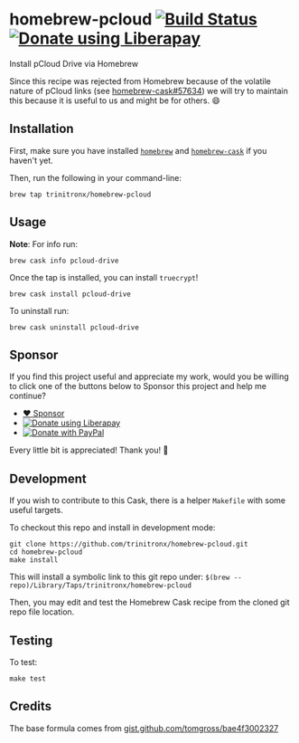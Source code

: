# homebrew-pcloud  [![Build Status](https://travis-ci.org/trinitronx/homebrew-pcloud.png?branch=master)](https://travis-ci.org/trinitronx/homebrew-pcloud) <noscript><a href="https://liberapay.com/trinitronx/donate"><img alt="Donate using Liberapay" src="https://liberapay.com/assets/widgets/donate.svg"></a></noscript>

Install pCloud Drive via Homebrew

Since this recipe was rejected from Homebrew because of the volatile nature of pCloud links (see [homebrew-cask#57634](https://github.com/Homebrew/homebrew-cask/pull/57634)) we will try to maintain this because it is useful to us and might be for others. :smile:

## Installation

First, make sure you have installed [`homebrew`](https://brew.sh) and [`homebrew-cask`](http://caskroom.io/) if you haven't yet.

Then, run the following in your command-line:

    brew tap trinitronx/homebrew-pcloud

## Usage

**Note**: For info run:

    brew cask info pcloud-drive

Once the tap is installed, you can install `truecrypt`!

    brew cask install pcloud-drive

To uninstall run:

    brew cask uninstall pcloud-drive

## Sponsor

If you find this project useful and appreciate my work,
would you be willing to click one of the buttons below to Sponsor this project and help me continue?

- <noscript><a href="https://github.com/sponsors/trinitronx">:heart: Sponsor</a></noscript>
- <noscript><a href="https://liberapay.com/trinitronx/donate"><img alt="Donate using Liberapay" src="https://liberapay.com/assets/widgets/donate.svg"></a></noscript>
- <noscript><a href="https://paypal.me/JamesCuzella"><img src="https://www.paypalobjects.com/en_US/i/btn/btn_donateCC_LG.gif" border="0" alt="Donate with PayPal" /></a></noscript>

Every little bit is appreciated! Thank you! 🙏


## Development

If you wish to contribute to this Cask, there is a helper `Makefile` with some useful targets.

To checkout this repo and install in development mode:

    git clone https://github.com/trinitronx/homebrew-pcloud.git
    cd homebrew-pcloud
    make install

This will install a symbolic link to this git repo under: `$(brew --repo)/Library/Taps/trinitronx/homebrew-pcloud`

Then, you may edit and test the Homebrew Cask recipe from the cloned git repo file location.

## Testing

To test:

    make test

## Credits

The base formula comes from [gist.github.com/tomgross/bae4f3002327][1]

[1]: https://gist.github.com/tomgross/bae4f30023272d8c8c0d920b62720c6b
